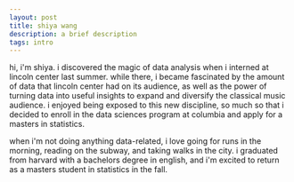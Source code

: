 ```yaml
---
layout: post
title: shiya wang
description: a brief description
tags: intro
---
```


hi, i'm shiya. i discovered the magic of data analysis when i interned at lincoln center last summer. while there, i became fascinated by the amount of data that lincoln center had on its audience, as well as the power of turning data into useful insights to expand and diversify the classical music audience. i enjoyed being exposed to this new discipline, so much so that i decided to enroll in the data sciences program at columbia and apply for a masters in statistics. 

when i'm not doing anything data-related, i love going for runs in the morning, reading on the subway, and taking walks in the city. i graduated from harvard with a bachelors degree in english, and i'm excited to return as a masters student in statistics in the fall. 


